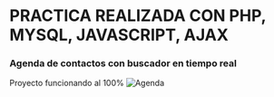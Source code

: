 # PRACTICA REALIZADA CON PHP, MYSQL, JAVASCRIPT, AJAX
### Agenda de contactos con buscador en tiempo real
  Proyecto funcionando al 100%
![Agenda](https://i.imgur.com/2oidX4O.png)
